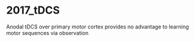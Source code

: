 # 2017_tDCS
Anodal tDCS over primary motor cortex provides no advantage to learning motor sequences via observation
